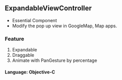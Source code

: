 ## ExpandableViewController
* Essential Component
* Modify the pop up view in GoogleMap, Map apps.

### Feature
1. Expandable
2. Draggable
3. Animate with PanGesture by percentage

#### Language: Objective-C
